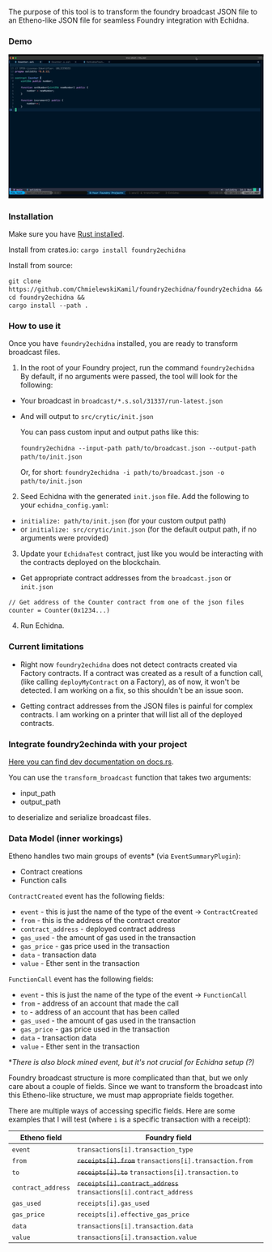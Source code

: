 
The purpose of this tool is to transform the foundry broadcast JSON file to an Etheno-like JSON file for seamless Foundry integration with Echidna.

### Demo

![Demo GIF](https://github.com/ChmielewskiKamil/foundry2echidna/blob/master/Foundry2Echidna%20demo.gif)

### Installation

Make sure you have [Rust installed](https://www.rust-lang.org/tools/install).

Install from crates.io:
`cargo install foundry2echidna`

Install from source:

```shell
git clone https://github.com/ChmielewskiKamil/foundry2echidna/foundry2echidna &&
cd foundry2echidna &&
cargo install --path .
```

### How to use it

Once you have `foundry2echidna` installed, you are ready to transform broadcast files.

1. In the root of your Foundry project, run the command `foundry2echidna`
By default, if no arguments were passed, the tool will look for the following:

- Your broadcast in `broadcast/*.s.sol/31337/run-latest.json`
- And will output to `src/crytic/init.json`

  You can pass custom input and output paths like this:

  `foundry2echidna --input-path path/to/broadcast.json --output-path path/to/init.json`

  Or, for short:
  `foundry2echidna -i path/to/broadcast.json -o path/to/init.json`

2. Seed Echidna with the generated `init.json` file. Add the following to your `echidna_config.yaml`:

- `initialize: path/to/init.json` (for your custom output path)
- or `initialize: src/crytic/init.json` (for the default output path, if no arguments were provided)

3. Update your `EchidnaTest` contract,
just like you would be interacting with the contracts deployed on the blockchain.

- Get appropriate contract addresses from the `broadcast.json` or `init.json`

```solidity
// Get address of the Counter contract from one of the json files
counter = Counter(0x1234...)
```

4. Run Echidna.

### Current limitations

- Right now `foundry2echidna` does not detect contracts created via Factory contracts.
If a contract was created as a result of a function call,
(like calling `deployMyContract` on a Factory), as of now, it won't be detected.
I am working on a fix, so this shouldn't be an issue soon.

- Getting contract addresses from the JSON files is painful for complex contracts.
I am working on a printer that will list all of the deployed contracts.

### Integrate foundry2echinda with your project

[Here you can find dev documentation on docs.rs](https://docs.rs/foundry2echidna/0.1.0/foundry2echidna/).

You can use the `transform_broadcast` function that takes two arguments:

- input_path
- output_path

to deserialize and serialize broadcast files.

### Data Model (inner workings)

Etheno handles two main groups of events* (via `EventSummaryPlugin`):

- Contract creations
- Function calls

`ContractCreated` event has the following fields:

- `event` - this is just the name of the type of the event -> `ContractCreated`
- `from` - this is the address of the contract creator
- `contract_address` - deployed contract address
- `gas_used` - the amount of gas used in the transaction
- `gas_price` - gas price used in the transaction
- `data` - transaction data
- `value` - Ether sent in the transaction

`FunctionCall` event has the following fields:

- `event` - this is just the name of the type of the event -> `FunctionCall`
- `from` - address of an account that made the call
- `to` - address of an account that has been called
- `gas_used` - the amount of gas used in the transaction
- `gas_price` - gas price used in the transaction
- `data` - transaction data
- `value` - Ether sent in the transaction

*_There is also block mined event, but it's not crucial for Echidna setup (?)_

Foundry broadcast structure is more complicated than that, but we only care about a couple of fields.
Since we want to transform the broadcast into this Etheno-like structure, we must map appropriate fields together.

There are multiple ways of accessing specific fields. Here are some examples that I will test (where `i` is a specific transaction with a receipt):

| Etheno field | Foundry field |
| --- | --- |
| `event` | `transactions[i].transaction_type` |
| `from` | ~~`receipts[i].from`~~ `transactions[i].transaction.from`|
| `to` | ~~`receipts[i].to`~~ `transactions[i].transaction.to` |
| `contract_address` | ~~`receipts[i].contract_address`~~ `transactions[i].contract_address`|
| `gas_used` | `receipts[i].gas_used` |
| `gas_price` | `receipts[i].effective_gas_price` |
| `data` | `transactions[i].transaction.data` |
| `value` | `transactions[i].transaction.value` |
